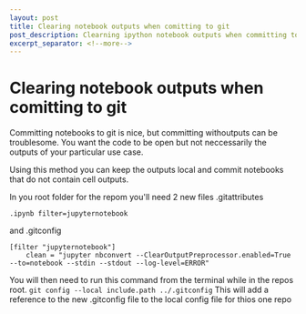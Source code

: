 ```yaml
---
layout: post
title: Clearing notebook outputs when comitting to git
post_description: Clearning ipython notebook outputs when committing to git
excerpt_separator: <!--more-->
---
```

# Clearing notebook outputs when comitting to git

Committing notebooks to git is nice, but committing withoutputs can be troublesome. You want the code to be open but not neccessarily the outputs of your particular use case.

Using this method you can keep the outputs local and commit notebooks that do not contain cell outputs.

In you root folder for the repom you'll need 2 new files
.gitattributes
```*
.ipynb filter=jupyternotebook
```
and
.gitconfig 
```
[filter "jupyternotebook"]
	clean = "jupyter nbconvert --ClearOutputPreprocessor.enabled=True --to=notebook --stdin --stdout --log-level=ERROR"
```

You will then need to run this command from the terminal while in the repos root.
`git config --local include.path ../.gitconfig`
This will add a reference to the new .gitconfig file to the local config file for thios one repo